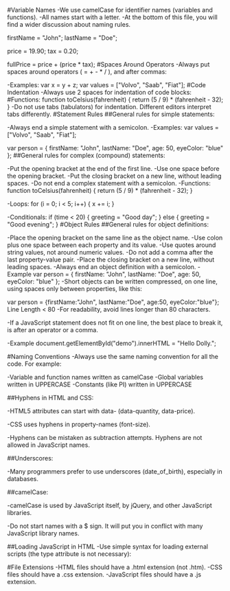 #Variable Names
-We use camelCase for identifier names (variables and functions).
-All names start with a letter.
-At the bottom of this file, you will find a wider discussion about naming rules.

firstName = "John";
lastName = "Doe";

price = 19.90;
tax = 0.20;

fullPrice = price + (price * tax);
#Spaces Around Operators
-Always put spaces around operators ( = + - * / ), and after commas:

-Examples:
var x = y + z;
var values = ["Volvo", "Saab", "Fiat"];
#Code Indentation
-Always use 2 spaces for indentation of code blocks:
#Functions:
function toCelsius(fahrenheit) {
    return (5 / 9) * (fahrenheit - 32);
}
-Do not use tabs (tabulators) for indentation. Different editors interpret tabs differently.
#Statement Rules
##General rules for simple statements:

-Always end a simple statement with a semicolon.
-Examples:
var values = ["Volvo", "Saab", "Fiat"];

var person = {
    firstName: "John",
    lastName: "Doe",
    age: 50,
    eyeColor: "blue"
};
##General rules for complex (compound) statements:

-Put the opening bracket at the end of the first line.
-Use one space before the opening bracket.
-Put the closing bracket on a new line, without leading spaces.
-Do not end a complex statement with a semicolon.
-Functions:
function toCelsius(fahrenheit) {
    return (5 / 9) * (fahrenheit - 32);
}

-Loops:
for (i = 0; i < 5; i++) {
    x += i;
}

-Conditionals:
if (time < 20) {
    greeting = "Good day";
} else {
    greeting = "Good evening";
}
#Object Rules
##General rules for object definitions:

-Place the opening bracket on the same line as the object name.
-Use colon plus one space between each property and its value.
-Use quotes around string values, not around numeric values.
-Do not add a comma after the last property-value pair.
-Place the closing bracket on a new line, without leading spaces.
-Always end an object definition with a semicolon.
-Example
var person = {
    firstName: "John",
    lastName: "Doe",
    age: 50,
    eyeColor: "blue"
};
-Short objects can be written compressed, on one line, using spaces only between properties, like this:

var person = {firstName:"John", lastName:"Doe", age:50, eyeColor:"blue"};
Line Length < 80
-For readability, avoid lines longer than 80 characters.

-If a JavaScript statement does not fit on one line, the best place to break it, is after an operator or a comma.

-Example
document.getElementById("demo").innerHTML =
    "Hello Dolly.";

#Naming Conventions
-Always use the same naming convention for all the code. For example:

-Variable and function names written as camelCase
-Global variables written in UPPERCASE
-Constants (like PI) written in UPPERCASE

##Hyphens in HTML and CSS:

-HTML5 attributes can start with data- (data-quantity, data-price).

-CSS uses hyphens in property-names (font-size).

-Hyphens can be mistaken as subtraction attempts. Hyphens are not allowed in JavaScript names.

##Underscores:

-Many programmers prefer to use underscores (date_of_birth), especially in databases.

##camelCase:

-camelCase is used by JavaScript itself, by jQuery, and other JavaScript libraries.

-Do not start names with a $ sign. It will put you in conflict with many JavaScript library names.

##Loading JavaScript in HTML
-Use simple syntax for loading external scripts (the type attribute is not necessary):

<script src="myscript.js"></script>

#File Extensions
-HTML files should have a .html extension (not .htm).
-CSS files should have a .css extension.
-JavaScript files should have a .js extension.
